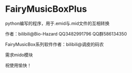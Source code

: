 # FairyMusicBoxPlus
python编写的程序，用于.emid与.mid文件的互相转换

作者：bilibili@Bio-Hazard
    QQ3482991796
    QQ群586134350

FairyMusicBox系列软件作者：bilibili@调皮的码农

需求mido模块

祝使用愉快！
